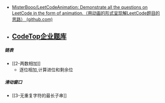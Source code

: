 - [MisterBooo/LeetCodeAnimation: Demonstrate all the questions on LeetCode in the form of animation.（用动画的形式呈现解LeetCode题目的思路） (github.com)](https://github.com/MisterBooo/LeetCodeAnimation)
- [CodeTop企业题库](https://codetop.cc/home)
	- 
##### 链表
- [[2-两数相加]]
	- 逐位相加,计算进位和剩余位
##### 滑动窗口
- [[3-无重复字符的最长子串]]